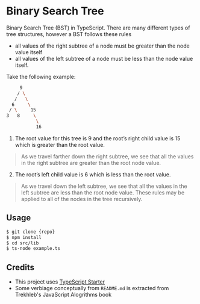 # Binary Search Tree

Binary Search Tree (BST) in TypeScript. There are many different types of tree structures, however a BST follows these rules

* all values of the right subtree of a node must be greater than the node value itself
* all values of the left subtree of a node must be less than the node value itself.

Take the following example:

```bash
     9
    / \
   /   \
  6     \
 / \     15
3   8     \
           \
           16
```

1. The root value for this tree is 9 and the root’s right child value is 15 which is greater than the root value. 
> As we travel farther down the right subtree, we see that all the values in the right subtree are greater than the root node value. 

2. The root’s left child value is 6 which is less than the root value. 
>As we travel down the left subtree, we see that all the values in the left subtree are less than the root node value. These rules may be applied to all of the nodes in the tree recursively.

## Usage

```bash
$ git clone {repo}
$ npm install
$ cd src/lib
$ ts-node example.ts
```

## Credits

* This project uses [TypeScript Starter](https://github.com/bitjson/typescript-starter)
* Some verbiage conceptually from `README.md` is extracted from Trekhleb's JavaScript Alogrithms book

